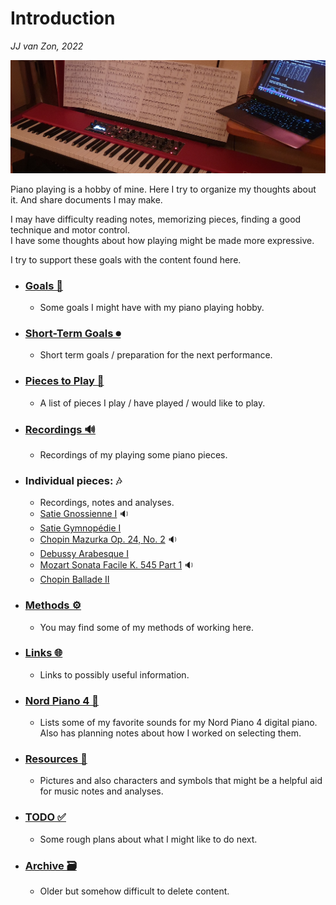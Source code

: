 Introduction
============

*JJ van Zon, 2022*

![](resources/photo-jjs-piano-laptop-sheet-music-analysis-wide.jpg)

Piano playing is a hobby of mine. Here I try to organize my thoughts about it. And share documents I may make.

I may have difficulty reading notes, memorizing pieces, finding a good technique and motor control.  
I have some thoughts about how playing might be made more expressive.  

I try to support these goals with the content found here.  

- ### [Goals 🎯](goals.md)
    - Some goals I might have with my piano playing hobby.
- ### [Short-Term Goals ⏺](short-term-goals.md)
    - Short term goals / preparation for the next performance.
- ### [Pieces to Play 🎹](pieces-to-play.md)
    - A list of pieces I play / have played / would like to play.
- ### [Recordings 🔊](recordings.md)
    - Recordings of my playing some piano pieces.
- ### Individual pieces: 🎶
    - Recordings, notes and analyses.
    - [Satie Gnossienne Ⅰ](satie-gnossienne-1/README.md) 🔉
    - [Satie Gymnopédie Ⅰ](satie-gymnopedie-1/README.md)
    - [Chopin Mazurka Op. 24, No. 2](chopin-mazurka-op-24-no-2/README.md) 🔉
    - [Debussy Arabesque Ⅰ](debussy-arabesque-1/README.md)
    - [Mozart Sonata Facile K. 545 Part 1](mozart-sonata-facile-part-1/README.md) 🔉
    - [Chopin Ballade Ⅱ](chopin-ballade-2/README.md)
- ### [Methods ⚙](methods/README.md)
    - You may find some of my methods of working here.
- ### [Links 🌐](links.md)
    - Links to possibly useful information.
- ### [Nord Piano 4 🎹](nord-piano-4/README.md)
    - Lists some of my favorite sounds for my Nord Piano 4 digital piano. Also has planning notes about how I worked on selecting them.
- ### [Resources 🔧](resources/README.md)
    - Pictures and also characters and symbols that might be a helpful aid for music notes and analyses.
- ### [TODO ✅](todo.md)
    - Some rough plans about what I might like to do next.
- ### [Archive 🗃](archive/README.md)
    - Older but somehow difficult to delete content.